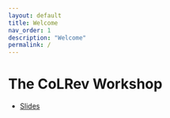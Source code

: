 ```yaml
---
layout: default
title: Welcome
nav_order: 1
description: "Welcome"
permalink: /
---
```


# The CoLRev Workshop


- [Slides](output/00_slides.html)